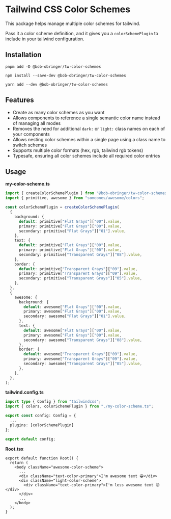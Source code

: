# Tailwind CSS Color Schemes

This package helps manage multiple color schemes for tailwind.

Pass it a color scheme definition, and it gives you a `colorSchemePlugin`
to include in your tailwind configuration.

## Installation

```
pnpm add -D @bob-obringer/tw-color-schemes
```

```
npm install --save-dev @bob-obringer/tw-color-schemes
```

```
yarn add --dev @bob-obringer/tw-color-schemes
```

## Features

- Create as many color schemes as you want
- Allows components to reference a single semantic color name instead of managing all modes
- Removes the need for additional `dark:` or `light:` class names on each of your components
- Allows nesting color schemes within a single page using a class name to switch schemes
- Supports multiple color formats (hex, rgb, tailwind rgb tokens)
- Typesafe, ensuring all color schemes include all required color entries

## Usage

**my-color-scheme.ts**

```typescript
import { createColorSchemePlugin } from "@bob-obringer/tw-color-schemes";
import { primitive, awesome } from "someones/awesome/colors";

const colorSchemePlugin = createColorSchemePlugin(
  {
    background: {
      default: primitive["Flat Grays"]["00"].value,
      primary: primitive["Flat Grays"]["00"].value,
      secondary: primitive["Flat Grays"]["01"].value,
    },
    text: {
      default: primitive["Flat Grays"]["00"].value,
      primary: primitive["Flat Grays"]["00"].value,
      secondary: primitive["Transparent Grays"]["08"].value,
    },
    border: {
      default: primitive["Transparent Grays"]["09"].value,
      primary: primitive["Transparent Grays"]["09"].value,
      secondary: primitive["Transparent Grays"]["05"].value,
    },
  },
  {
    awesome: {
      background: {
        default: awesome["Flat Grays"]["00"].value,
        primary: awesome["Flat Grays"]["00"].value,
        secondary: awesome["Flat Grays"]["01"].value,
      },
      text: {
        default: awesome["Flat Grays"]["00"].value,
        primary: awesome["Flat Grays"]["00"].value,
        secondary: awesome["Transparent Grays"]["08"].value,
      },
      border: {
        default: awesome["Transparent Grays"]["09"].value,
        primary: awesome["Transparent Grays"]["09"].value,
        secondary: awesome["Transparent Grays"]["05"].value,
      },
    },
  },
);
```

**tailwind.config.ts**

```typescript
import type { Config } from "tailwindcss";
import { colors, colorSchemePlugin } from "./my-color-scheme.ts";

export const config: Config = {
  ...
  plugins: [colorSchemePlugin]
};

export default config;
```

**Root.tsx**

```tsx
export default function Root() {
  return (
    <body className="awesome-color-scheme">
      ...
      <div className="text-color-primary">I'm awesome text 😀</div>
      <div className="light-color-scheme">
        <div className="text-color-primary">I'm less awesome text 😔</div>
      </div>
      ...
    </body>
  );
}
```
